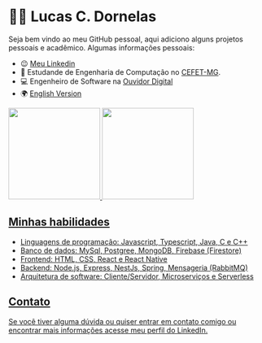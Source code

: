 
# :man_technologist: Lucas C. Dornelas

Seja bem vindo ao meu GitHub pessoal, aqui adiciono alguns projetos pessoais e acadêmico. Algumas informações pessoais:

- 😉 [Meu Linkedin](https://www.linkedin.com/in/lucas-c-dornelas)
- 📖 Estudande de Engenharia de Computação no [CEFET-MG](https://www.cefetmg.br/).
- 💻 Engenheiro de Software na [Ouvidor Digital](https://www.ouvidordigital.com.br)
- 🌍 [English Version]()

<div align="left">
  <a href="https://github.com/lucascdornelas">
  <img height="180em" src="https://github-readme-stats.vercel.app/api?username=lucascdornelas&show_icons=true&theme=dark&include_all_commits=true&count_private=true"/>
  <img height="180em" src="https://github-readme-stats.vercel.app/api/top-langs/?username=lucascdornelas&theme=dark&layout=compact"/>
</div>

## Minhas habilidades

-   Linguagens de programação: Javascript, Typescript, Java, C e C++
-   Banco de dados: MySql, Postgree, MongoDB, Firebase (Firestore)
-   Frontend: HTML, CSS, React e React Native
-   Backend: Node.js, Express, NestJs, Spring, Mensageria (RabbitMQ)
-   Arquitetura de software: Cliente/Servidor, Microserviços e Serverless

## Contato

Se você tiver alguma dúvida ou quiser entrar em contato comigo ou encontrar mais informações acesse meu perfil do LinkedIn.
